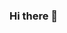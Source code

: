 ### Hi there 👋

<!--
**mahfuz-ahmed/mahfuz-ahmed** is a ✨ _special_ ✨ repository because its `README.md` (this file) appears on your GitHub profile.

Here are some ideas to get you started:

- 🔭 I’m currently working on ...
- 🌱 I’m currently learning React
- 👯 I’m looking to collaborate on ...
- 🤔 I’m looking for help with Node.Js
- 💬 Ask me about JavaScrept,React
- 📫 How to reach me: mahfuz9432@gmail.com
- 😄 Pronouns: ...
- ⚡ Fun fact: ...
-->
